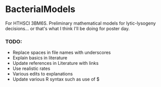 # BacterialModels
For HTHSCI 3BM6S. Preliminary mathematical models for lytic-lysogeny decisions... or that's what I think I'll be doing for poster day.

### TODO:
* Replace spaces in file names with underscores
* Explain basics in literature
* Update references in Literature with links 
* Use realistic rates
* Various edits to explanations
* Update various R syntax such as use of $
